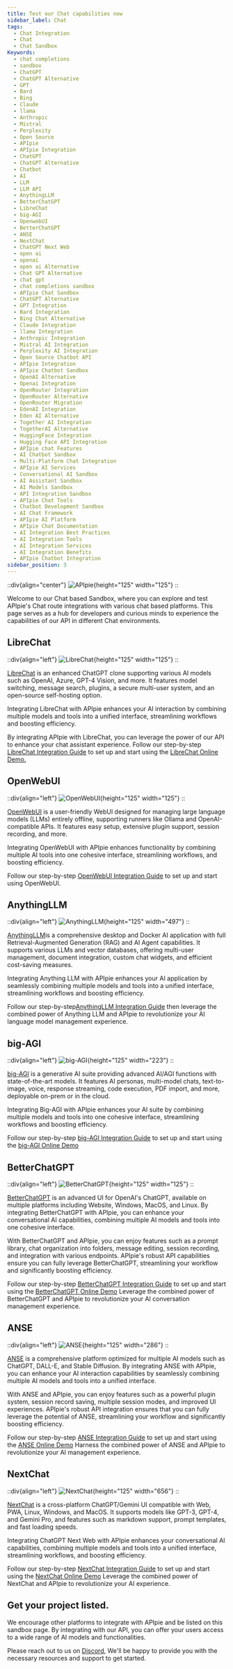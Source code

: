 ```yaml
---
title: Test our Chat capabilities now
sidebar_label: Chat
tags:
  - Chat Integration
  - Chat
  - Chat Sandbox
Keywords:
  - chat completions
  - sandbox
  - ChatGPT
  - ChatGPT Alternative
  - GPT
  - Bard
  - Bing
  - Claude
  - llama
  - Anthropic
  - Mistral
  - Perplexity
  - Open Source
  - APIpie
  - APIpie Integration
  - ChatGPT
  - ChatGPT Alternative
  - Chatbot
  - AI
  - LLM
  - LLM API
  - AnythingLLM
  - BetterChatGPT
  - LibreChat
  - big-AGI
  - OpenwebUI
  - BetterChatGPT
  - ANSE
  - NextChat
  - ChatGPT Next Web
  - open ai
  - openai
  - open ai Alternative
  - Chat GPT Alternative
  - chat gpt
  - chat completions sandbox
  - APIpie Chat Sandbox
  - ChatGPT Alternative
  - GPT Integration
  - Bard Integration
  - Bing Chat Alternative
  - Claude Integration
  - llama Integration
  - Anthropic Integration
  - Mistral AI Integration
  - Perplexity AI Integration
  - Open Source Chatbot API
  - APIpie Integration
  - APIpie Chatbot Sandbox
  - OpenAI Alternative
  - Openai Integration
  - OpenRouter Integration
  - OpenRouter Alternative
  - OpenRouter Migration
  - EdenAI Integration
  - Eden AI Alternative
  - Together AI Integration
  - TogetherAI Alternative
  - HuggingFace Integration
  - Hugging Face API Integration
  - APIpie chat Features
  - AI Chatbot Sandbox
  - Multi-Platform Chat Integration
  - APIpie AI Services
  - Conversational AI Sandbox
  - AI Assistant Sandbox
  - AI Models Sandbox
  - API Integration Sandbox
  - APIpie Chat Tools
  - Chatbot Development Sandbox
  - AI Chat Framework
  - APIpie AI Platform
  - APIpie Chat Documentation
  - AI Integration Best Practices
  - AI Integration Tools
  - AI Integration Services
  - AI Integration Benefits
  - APIpie Chatbot Integration
sidebar_position: 3
---
```


::div{align="center"}
![APIpie](/docs/img/apipie-logo.png){height="125" width="125"}
::

Welcome to our Chat based Sandbox, where you can explore and test APIpie's Chat route integrations with various chat based platforms. This page serves as a hub for developers and curious minds to experience the capabilities of our API in different Chat environments.

## LibreChat

::div{align="left"}
![LibreChat](/docs/img/librechat.png){height="125" width="125"}
::

[LibreChat](https://librechat.ai/) is an enhanced ChatGPT clone supporting various AI models such as OpenAI, Azure, GPT-4 Vision, and more. It features model switching, message search, plugins, a secure multi-user system, and an open-source self-hosting option.

Integrating LibreChat with APIpie enhances your AI interaction by combining multiple models and tools into a unified interface, streamlining workflows and boosting efficiency.

By integrating APIpie with LibreChat, you can leverage the power of our API to enhance your chat assistant experience. Follow our step-by-step [LibreChat Integration Guide](/docs/integrations/librechat) to set up and start using the [LibreChat Online Demo.](https://demo.librechat.cfd/)

## OpenWebUI

::div{align="left"}
![OpenWebUI](/docs/img/OpenWebUI.png){height="125" width="125"}
::

[OpenWebUI](https://openwebui.com/) is a user-friendly WebUI designed for managing large language models (LLMs) entirely offline, supporting runners like Ollama and OpenAI-compatible APIs. It features easy setup, extensive plugin support, session recording, and more.

Integrating OpenWebUI with APIpie enhances functionality by combining multiple AI tools into one cohesive interface, streamlining workflows, and boosting efficiency.

Follow our step-by-step [OpenWebUI Integration Guide](/docs/integrations/OpenWebUI) to set up and start using OpenWebUI.

## AnythingLLM

::div{align="left"}
![AnythingLLM](/docs/img/AnythingLLM.png){height="125" width="497"}
::

[AnythingLLM](https://useanything.com/)is a comprehensive desktop and Docker AI application with full Retrieval-Augmented Generation (RAG) and AI Agent capabilities. It supports various LLMs and vector databases, offering multi-user management, document integration, custom chat widgets, and efficient cost-saving measures.

Integrating Anything LLM with APIpie enhances your AI application by seamlessly combining multiple models and tools into a unified interface, streamlining workflows and boosting efficiency.

Follow our step-by-step[AnythingLLM Integration Guide](/docs/integrations/AnythingLLM) then leverage the combined power of Anything LLM and APIpie to revolutionize your AI language model management experience.

## big-AGI

::div{align="left"}
![big-AGI](/docs/img/big-AGI.png){height="125" width="223"}
::

[big-AGI](https://get.big-agi.com/) is a generative AI suite providing advanced AI/AGI functions with state-of-the-art models. It features AI personas, multi-model chats, text-to-image, voice, response streaming, code execution, PDF import, and more, deployable on-prem or in the cloud.

Integrating Big-AGI with APIpie enhances your AI suite by combining multiple models and tools into one cohesive interface, streamlining workflows and boosting efficiency.

Follow our step-by-step [big-AGI Integration Guide](/docs/integrations/big-AGI) to set up and start using the [big-AGI Online Demo](https://get.big-agi.com/)

## BetterChatGPT

::div{align="left"}
![BetterChatGPT](/docs/img/BetterChatGPT.png){height="125" width="125"}
::

[BetterChatGPT](https://bettergpt.chat/) is an advanced UI for OpenAI's ChatGPT, available on multiple platforms including Website, Windows, MacOS, and Linux. By integrating BetterChatGPT with APIpie, you can enhance your conversational AI capabilities, combining multiple AI models and tools into one cohesive interface.

With BetterChatGPT and APIpie, you can enjoy features such as a prompt library, chat organization into folders, message editing, session recording, and integration with various endpoints. APIpie's robust API capabilities ensure you can fully leverage BetterChatGPT, streamlining your workflow and significantly boosting efficiency.

Follow our step-by-step [BetterChatGPT Integration Guide](/docs/integrations/BetterChatGPT) to set up and start using the [BetterChatGPT Online Demo](https://bettergpt.chat/) Leverage the combined power of BetterChatGPT and APIpie to revolutionize your AI conversation management experience.

## ANSE

::div{align="left"}
![ANSE](/docs/img/ANSE.png){height="125" width="286"}
::

[ANSE](https://anse.app/) is a comprehensive platform optimized for multiple AI models such as ChatGPT, DALL-E, and Stable Diffusion. By integrating ANSE with APIpie, you can enhance your AI interaction capabilities by seamlessly combining multiple AI models and tools into a unified interface.

With ANSE and APIpie, you can enjoy features such as a powerful plugin system, session record saving, multiple session modes, and improved UI experiences. APIpie's robust API integration ensures that you can fully leverage the potential of ANSE, streamlining your workflow and significantly boosting efficiency.

Follow our step-by-step [ANSE Integration Guide](/docs/integrations/ANSE) to set up and start using the [ANSE Online Demo](https://anse.app) Harness the combined power of ANSE and APIpie to revolutionize your AI management experience.

## NextChat

::div{align="left"}
![NextChat](/docs/img/NextChat.png){height="125" width="656"}
::

[NextChat](https://anse.app/) is a cross-platform ChatGPT/Gemini UI compatible with Web, PWA, Linux, Windows, and MacOS. It supports models like GPT-3, GPT-4, and Gemini Pro, and features such as markdown support, prompt templates, and fast loading speeds.

Integrating ChatGPT Next Web with APIpie enhances your conversational AI capabilities, combining multiple models and tools into a unified interface, streamlining workflows, and boosting efficiency.

Follow our step-by-step [NextChat Integration Guide](/docs/integrations/ANSE) to set up and start using the [NextChat Online Demo](https://anse.app) Leverage the combined power of NextChat and APIpie to revolutionize your AI experience.

## Get your project listed.

We encourage other platforms to integrate with APIpie and be listed on this sandbox page. By integrating with our API, you can offer your users access to a wide range of AI models and functionalities.

Please reach out to us on [Discord](https://discord.gg/hs82THc9Tw), We'll be happy to provide you with the necessary resources and support to get started.
